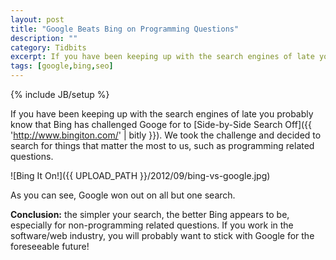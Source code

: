 ```yaml
---
layout: post
title: "Google Beats Bing on Programming Questions"
description: ""
category: Tidbits
excerpt: If you have been keeping up with the search engines of late you probably know that Bing has challenged Googe for a search-for-search match. We took the challenge and decided to search for things that matter the most to us, such as programming related questions.
tags: [google,bing,seo]
---
```

{% include JB/setup %}

If you have been keeping up with the search engines of late you probably know that Bing has challenged Googe for to [Side-by-Side Search Off]({{ 'http://www.bingiton.com/' | bitly }}). We took the challenge and decided to search for things that matter the most to us, such as programming related questions.

![Bing It On!]({{ UPLOAD_PATH }}/2012/09/bing-vs-google.jpg)

As you can see, Google won out on all but one search.

**Conclusion:** the simpler your search, the better Bing appears to be, especially for non-programming related questions. If you work in the software/web industry, you will probably want to stick with Google for the foreseeable future!
